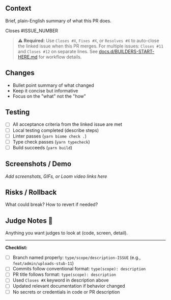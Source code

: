 ## Context
Brief, plain-English summary of what this PR does.

Closes #ISSUE_NUMBER

> ⚠️ **Required:** Use `Closes #X`, `Fixes #X`, or `Resolves #X` to auto-close the linked issue when this PR merges.
> For multiple issues: `Closes #11` and `Closes #12` on separate lines.
> See [docs.d/BUILDERS-START-HERE.md](../docs.d/BUILDERS-START-HERE.md) for workflow details.

## Changes
- Bullet point summary of what changed
- Keep it concise but informative
- Focus on the "what" not the "how"

## Testing
- [ ] All acceptance criteria from the linked issue are met
- [ ] Local testing completed (describe steps)
- [ ] Linter passes (`yarn biome check .`)
- [ ] Type check passes (`yarn typecheck`)
- [ ] Build succeeds (`yarn build`)

## Screenshots / Demo
_Add screenshots, GIFs, or Loom video links here_

## Risks / Rollback
What could break? How to revert if needed?

## Judge Notes 📝
Anything you want judges to look at (code, screen, detail).

---

**Checklist:**
- [ ] Branch named properly: `type/scope/description-ISSUE` (e.g., `feat/admin/uploads-stub-11`)
- [ ] Commits follow conventional format: `type(scope): description`
- [ ] PR title follows format: `type(scope): description`
- [ ] Used `Closes #X` keyword in description above
- [ ] Updated relevant documentation if behavior changed
- [ ] No secrets or credentials in code or PR description
